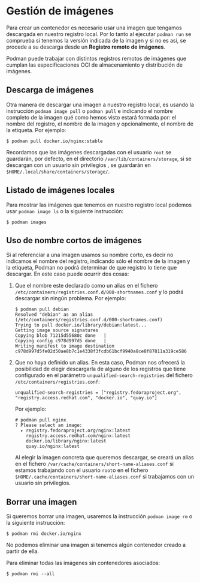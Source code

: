 # Gestión de imágenes

Para crear un contenedor es necesario usar una imagen que tengamos descargada en nuestro registro local. Por lo tanto al ejecutar `podman run` se comprueba si tenemos la versión indicada de la imagen y si no es así, se procede a su descarga desde un **Registro remoto de imágenes**.

Podman puede trabajar con distintos registros remotos de imágenes que cumplan las especificaciones OCI de almacenamiento y distribución de imágenes.

## Descarga de imágenes

Otra manera de descargar una imagen a nuestro registro local, es usando la instrucción `podman image pull` o `podman pull` e indicando el nombre completo de la imagen qué como hemos visto estará formada por: el nombre del registro, el nombre de la imagen y opcionalmente, el nombre de la etiqueta. Por ejemplo: 

```
$ podman pull docker.io/nginx:stable
```

Recordamos que las imágenes descargadas con el usuario `root` se guardarán, por defecto, en el directorio `/var/lib/containers/storage`, si se descargan con un usuario sin privilegios , se guardarán en `$HOME/.local/share/containers/storage/`.

## Listado de imágenes locales

Para mostrar las imágenes que tenemos en nuestro registro local podemos usar `podman image ls` o la siguiente instrucción:

```
$ podman images
```

## Uso de nombre cortos de imágenes

Si al referenciar a una imagen usamos su nombre corto, es decir no indicamos el nombre del registro, indicando sólo el nombre de la imagen y la etiqueta, Podman no podrá determinar de que registro lo tiene que descargar. En este caso puede ocurrir dos cosas:

1. Que el nombre este declarado como un alias en el fichero `/etc/containers/registries.conf.d/000-shortnames.conf` y lo podrá descargar sin ningún problema. Por ejemplo:

    ```
    $ podman pull debian
    Resolved "debian" as an alias (/etc/containers/registries.conf.d/000-shortnames.conf)
    Trying to pull docker.io/library/debian:latest...
    Getting image source signatures
    Copying blob 71215d55680c done   | 
    Copying config c978d997d5 done   | 
    Writing manifest to image destination
    c978d997d5fe02d50ae8b7c1e4338f3fcdb61bcf9940a8ce8f87811a319ce586
    ```
2. Que no haya definido un alias. En esta caso, Podman nos ofrecerá la posibilidad de elegir descargarla de alguno de los registros que tiene configurado en el parámetro `unqualified-search-registries` del fichero `/etc/containers/registries.conf`:

    ```
    unqualified-search-registries = ["registry.fedoraproject.org", "registry.access.redhat.com", "docker.io", "quay.io"]
    ```

    Por ejemplo:

    ```
    # podman pull nginx
    ? Please select an image: 
      ▸ registry.fedoraproject.org/nginx:latest
        registry.access.redhat.com/nginx:latest
        docker.io/library/nginx:latest
        quay.io/nginx:latest
    ```

    Al elegir la imagen concreta que queremos descargar, se creará un alias en el fichero `/var/cache/containers/short-name-aliases.conf` si estamos trabajando con el usuario `root`o en el fichero `$HOME/.cache/containers/short-name-aliases.conf` si trabajamos con un usuario sin privilegios.

## Borrar una imagen

Si queremos borrar una imagen, usaremos la instrucción `podman image rm` o la siguiente instrucción:

```
$ podman rmi docker.io/nginx
```
No podemos eliminar una imagen si tenemos algún contenedor creado a partir de ella.

Para eliminar todas las imágenes sin contenedores asociados:

```
$ podman rmi --all
```

